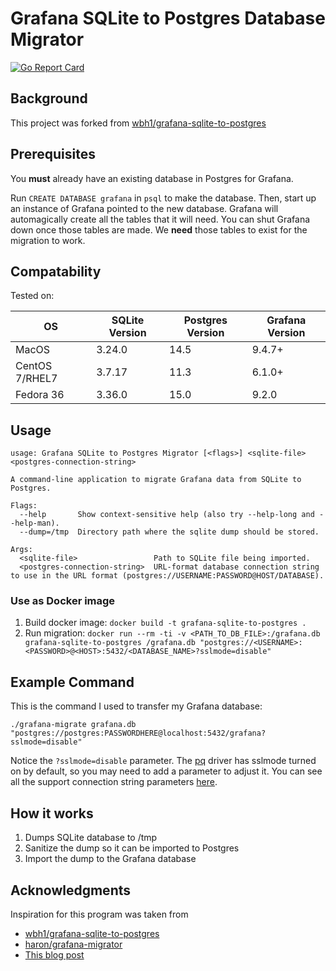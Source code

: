 # Grafana SQLite to Postgres Database Migrator
[![Go Report Card](https://goreportcard.com/badge/github.com/percona/grafana-db-migrator)](https://goreportcard.com/report/github.com/percona/grafana-db-migrator)

## Background

This project was forked from [wbh1/grafana-sqlite-to-postgres](https://github.com/wbh1/grafana-sqlite-to-postgres)

## Prerequisites
You **must** already have an existing database in Postgres for Grafana.

Run `CREATE DATABASE grafana` in `psql` to make the database. Then, start up an instance of Grafana pointed to the new database. Grafana will automagically create all the tables that it will need. You can shut Grafana down once those tables are made. We **need** those tables to exist for the migration to work.

## Compatability
Tested on:

| OS             | SQLite Version | Postgres Version | Grafana Version |
| -------------- | -------------- |------------------|-----------------|
| MacOS          | 3.24.0         | 14.5             | 9.4.7+          |
| CentOS 7/RHEL7 | 3.7.17         | 11.3             | 6.1.0+          |
| Fedora 36      | 3.36.0         | 15.0             | 9.2.0           |

## Usage
```
usage: Grafana SQLite to Postgres Migrator [<flags>] <sqlite-file> <postgres-connection-string>

A command-line application to migrate Grafana data from SQLite to Postgres.

Flags:
  --help       Show context-sensitive help (also try --help-long and --help-man).
  --dump=/tmp  Directory path where the sqlite dump should be stored.

Args:
  <sqlite-file>                 Path to SQLite file being imported.
  <postgres-connection-string>  URL-format database connection string to use in the URL format (postgres://USERNAME:PASSWORD@HOST/DATABASE).
```
### Use as Docker image
1. Build docker image: `docker build -t grafana-sqlite-to-postgres .`
2. Run migration: `docker run --rm -ti -v <PATH_TO_DB_FILE>:/grafana.db grafana-sqlite-to-postgres /grafana.db "postgres://<USERNAME>:<PASSWORD>@<HOST>:5432/<DATABASE_NAME>?sslmode=disable"`

## Example Command
This is the command I used to transfer my Grafana database:
```
./grafana-migrate grafana.db "postgres://postgres:PASSWORDHERE@localhost:5432/grafana?sslmode=disable"
```
Notice the `?sslmode=disable` parameter. The [pq](https://github.com/lib/pq) driver has sslmode turned on by default, so you may need to add a parameter to adjust it. You can see all the support connection string parameters [here](https://godoc.org/github.com/lib/pq#hdr-Connection_String_Parameters).

## How it works
1. Dumps SQLite database to /tmp
2. Sanitize the dump so it can be imported to Postgres
3. Import the dump to the Grafana database

## Acknowledgments
Inspiration for this program was taken from
- [wbh1/grafana-sqlite-to-postgres](https://github.com/wbh1/grafana-sqlite-to-postgres)
- [haron/grafana-migrator](https://github.com/haron/grafana-migrator)
- [This blog post](https://0x63.me/migrating-grafana-from-sqlite-to-postgresql/)
